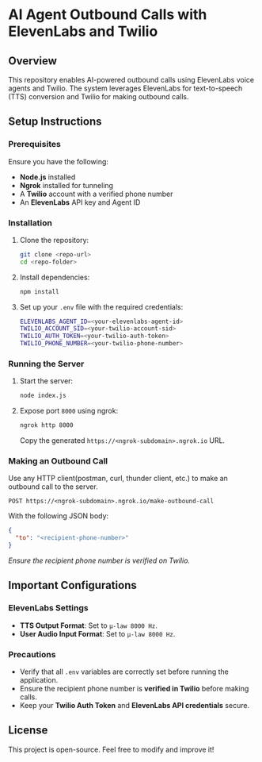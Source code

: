 # AI Agent Outbound Calls with ElevenLabs and Twilio

## Overview
This repository enables AI-powered outbound calls using ElevenLabs voice agents and Twilio. The system leverages ElevenLabs for text-to-speech (TTS) conversion and Twilio for making outbound calls.

## Setup Instructions

### Prerequisites
Ensure you have the following:
- **Node.js** installed
- **Ngrok** installed for tunneling
- A **Twilio** account with a verified phone number
- An **ElevenLabs** API key and Agent ID

### Installation
1. Clone the repository:
   ```sh
   git clone <repo-url>
   cd <repo-folder>
   ```
2. Install dependencies:
   ```sh
   npm install
   ```
3. Set up your `.env` file with the required credentials:
   ```sh
   ELEVENLABS_AGENT_ID=<your-elevenlabs-agent-id>
   TWILIO_ACCOUNT_SID=<your-twilio-account-sid>
   TWILIO_AUTH_TOKEN=<your-twilio-auth-token>
   TWILIO_PHONE_NUMBER=<your-twilio-phone-number>
   ```

### Running the Server
1. Start the server:
   ```sh
   node index.js
   ```
2. Expose port `8000` using ngrok:
   ```sh
   ngrok http 8000
   ```
   Copy the generated `https://<ngrok-subdomain>.ngrok.io` URL.

### Making an Outbound Call
Use any HTTP client(postman, curl, thunder client, etc.) to make an outbound call to the server.
```
POST https://<ngrok-subdomain>.ngrok.io/make-outbound-call
```
With the following JSON body:
```json
{
  "to": "<recipient-phone-number>"
}
```
*Ensure the recipient phone number is verified on Twilio.*

## Important Configurations
### ElevenLabs Settings
- **TTS Output Format**: Set to `μ-law 8000 Hz`.
- **User Audio Input Format**: Set to `μ-law 8000 Hz`.

### Precautions
- Verify that all `.env` variables are correctly set before running the application.
- Ensure the recipient phone number is **verified in Twilio** before making calls.
- Keep your **Twilio Auth Token** and **ElevenLabs API credentials** secure.

## License
This project is open-source. Feel free to modify and improve it!

